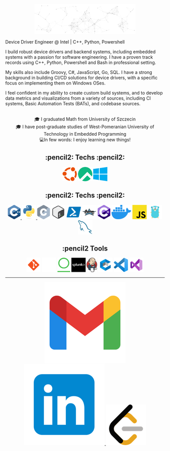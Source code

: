 <p align="center">
  <img src="assets/welcome_banner.gif" alt="Hi, I'm Michal 👋">
</p>

<p align='left'>
Device Driver Engineer @ Intel | C++, Python, Powershell

I build robust device drivers and backend systems, including embedded systems with a passion for software engineering. I have a proven track records using C++, Python, Powershell and Bash in professional setting.

My skills also include Groovy, C#, JavaScript, Go, SQL. I have a strong background in building CI/CD solutions for device drivers, with a specific focus on implementing them on Windows OSes.

I feel confident in my ability to create custom build systems, and to develop data metrics and visualizations from a variety of sources, including CI systems, Basic Automation Tests (BATs), and codebase sources.
</p>

<p align="center">
  <br>
  🎓 I graduated Math from University of Szczecin
  <br>
  🎓 I have post-graduate studies of West-Pomeranian University of Technology in Embedded Programming
  <br>
  💻In few words: I enjoy learning new things!
</p>

<h2 align="center">
  :pencil2: Techs :pencil2:
</h2>
<p align="center">
  <img title="Ubuntu" height="45" src="assets/ubuntu_linux.svg">
  <img title="Rocky" height="45" src="assets/rocky_linux.svg">
  <img title="Windows" height="45" src="assets/windows.svg">
</p>

<h2 align="center">
  :pencil2: Techs :pencil2:
</h2>
<p align="center">
  <a href="https://github.com/nowek7/cpp_codes">
    <img title="C++" height="45" src="assets/cpp.svg">
  </a>
  <a href="https://github.com/nowek7/python-codes">
    <img title="Python" height="45" src="assets/python.svg">
  </a>
  <img title="C" height="45" src="assets/c.svg">
  <img title="Bash" height="45" src="assets/bash.svg">
  <img title="Powershell" height="45" src="assets/powershell.svg">
  <img title="Groovy" height="45" src="assets/groovy.svg">
  <img title="C#" height="45" src="assets/csharp.svg">
  <img title="Docker" height="45" src="assets/docker.svg">
  <img title="Javascript" height="45" src="assets/javascript.svg">
  <img title="Go" height="45" src="assets/golang.svg">
  <img title="MySQL" height="45" src="assets/mysql.svg">
</p>

<h2 align="center">
  :pencil2 Tools
</h2>
<p align="center">
  <img title="Git" height="45" src="assets/git.svg">
  <img title="GitHub" height="45" src="assets/github.svg">
  <img title="Artifactory" height="45" src="assets/artifactory.svg">
  <img title="Splunk" height="45" src="assets/splunk.svg">
  <img title="Jenkins (CloudBees)" height="45" src="assets/jenkins.svg">
  <img title="CyberArk" height="45" src="assets/cyberark.svg">
  <img title="Visual Studio Code" height="45" src="assets/visual_studio_code.svg">
  <img title="Microsoft Visual Studio" height="45" src="assets/visual_studio.svg">
</p>

<hr>

<p align="center">
  <a href="mailto:mnowak@duck.com">
    <img src="assets/gmail.svg" alt="Email"/>
  </a>
  <a href="https://www.linkedin.com/in/micha%C5%82-nowak-777963163/">
    <img src="assets/linkedin.svg" alt="LinkedIn"/>
  </a>
  <a href="https://leetcode.com/m1nw/">
    <img src="assets/leet_code.png" alt="LeetCode" />
  </a>
</p>

